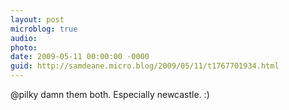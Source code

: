 ```yaml
---
layout: post
microblog: true
audio: 
photo: 
date: 2009-05-11 00:00:00 -0000
guid: http://samdeane.micro.blog/2009/05/11/t1767701934.html
---
```

@pilky damn them both. Especially newcastle. :)
